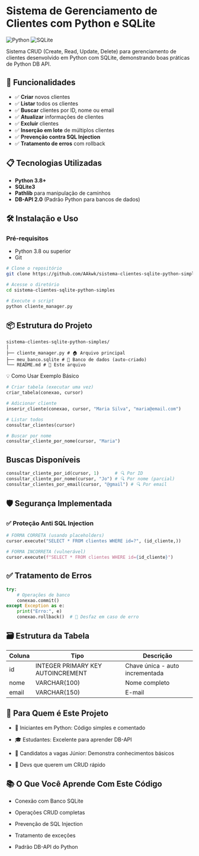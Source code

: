 # Sistema de Gerenciamento de Clientes com Python e SQLite

![Python](https://img.shields.io/badge/Python-3.8+-blue)
![SQLite](https://img.shields.io/badge/SQLite-Database-green)


Sistema CRUD (Create, Read, Update, Delete) para gerenciamento de clientes desenvolvido em Python com SQLite, demonstrando boas práticas de Python DB API.

## 🚀 Funcionalidades

- ✅ **Criar** novos clientes
- ✅ **Listar** todos os clientes
- ✅ **Buscar** clientes por ID, nome ou email
- ✅ **Atualizar** informações de clientes
- ✅ **Excluir** clientes
- ✅ **Inserção em lote** de múltiplos clientes
- ✅ **Prevenção contra SQL Injection**
- ✅ **Tratamento de erros** com rollback

## 📋 Tecnologias Utilizadas

- **Python 3.8+**
- **SQLite3**
- **Pathlib** para manipulação de caminhos
- **DB-API 2.0** (Padrão Python para bancos de dados)

## 🛠️ Instalação e Uso

### Pré-requisitos
- Python 3.8 ou superior
- Git


```bash
# Clone o repositório
git clone https://github.com/AAkwk/sistema-clientes-sqlite-python-simples.git

# Acesse o diretório
cd sistema-clientes-sqlite-python-simples

# Execute o script
python cliente_manager.py
```
## 📦 Estrutura do Projeto

```
sistema-clientes-sqlite-python-simples/
│
├── cliente_manager.py # 🏠 Arquivo principal
├── meu_banco.sqlite # 💾 Banco de dados (auto-criado)
└── README.md # 📖 Este arquivo
```
💡 Como Usar
Exemplo Básico
```python
# Criar tabela (executar uma vez)
criar_tabela(conexao, cursor)

# Adicionar cliente
inserir_cliente(conexao, cursor, "Maria Silva", "maria@email.com")

# Listar todos
consultar_clientes(cursor)

# Buscar por nome
consultar_cliente_por_nome(cursor, "Maria")
```

## Buscas Disponíveis

```python
consultar_cliente_por_id(cursor, 1)      # 🔍 Por ID
consultar_cliente_por_nome(cursor, "Jo") # 🔍 Por nome (parcial)
consultar_clientes_por_email(cursor, "@gmail") # 🔍 Por email
```
## 🛡️ Segurança Implementada
### ✅ Proteção Anti SQL Injection
```python
# FORMA CORRETA (usando placeholders)
cursor.execute("SELECT * FROM clientes WHERE id=?", (id_cliente,))

# FORMA INCORRETA (vulnerável)
cursor.execute(f"SELECT * FROM clientes WHERE id={id_cliente}")
```

## ✅ Tratamento de Erros
```python
try:
    # Operações de banco
    conexao.commit()
except Exception as e:
    print("Erro:", e)
    conexao.rollback()  # 🔄 Desfaz em caso de erro
```

## 🗃️ Estrutura da Tabela
|Coluna|	Tipo|Descrição|
|------|-------|--------|
|id|	INTEGER PRIMARY KEY AUTOINCREMENT|	Chave única - auto incrementada|
|nome|	VARCHAR(100)|	Nome completo|
|email|	VARCHAR(150)|	E-mail|


## 🎯 Para Quem é Este Projeto
- 👶 Iniciantes em Python: Código simples e comentado

- 🎓 Estudantes: Excelente para aprender DB-API

- 💼 Candidatos a vagas Júnior: Demonstra conhecimentos básicos

- 🚀 Devs que querem um CRUD rápido

## 📚 O Que Você Aprende Com Este Código
- Conexão com Banco SQLite

- Operações CRUD completas

- Prevenção de SQL Injection

- Tratamento de exceções

- Padrão DB-API do Python



